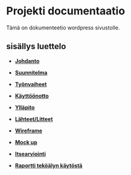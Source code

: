 # Projekti documentaatio

Tämä on dokumenteetio wordpress sivustolle.

## sisällys luettelo

* **[Johdanto](./00-johdanto.md)**
* **[Suunnitelma](./01-suunnitelma.md)**
* **[Työnvaiheet](./02-työnvaiheet.md)**
* **[Käyttöönotto](./03-käyttöönotto.md)**
* **[Ylläpito](./04-ylläpito-ohjeet.md)**
* **[Lähteet/Litteet](./05-lähteet-liitteet.md)**

* **[Wireframe](./prototypes/wire-frame.md)**
* **[Mock up](./prototypes/mock-up.md)**

* **[Itsearviointi](./06-itsearvionti.md)**

* **[Raportti teköälyn käytöstä](./07-raportti-tekoälyn-käytöstä.md)**